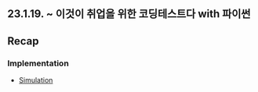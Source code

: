 ## 23.1.19. ~ 이것이 취업을 위한 코딩테스트다 with 파이썬

## Recap

### Implementation

- [Simulation](/Implementation/simulation.ipynb) 